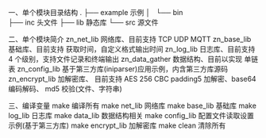 一、单个模块目录结构
.
├── example			示例
│   └── bin			
├── inc				头文件
├── lib				静态库
└── src				源文件


二、单个模块简介
zn_net_lib			网络库、目前支持 TCP UDP MQTT
zn_base_lib			基础库、目前支持 获取时间，自定义格式输出时间
zn_log_lib			日志库、目前支持 4 个级别，支持文件记录和终端输出
zn_data_gather  数据结构、目前以实现 单链表
zn_config_lib   基于第三方库(iniparser)应用示例，内含第三方库源码
zn_encrypt_lib  加解密库、 目前支持 AES 256 CBC padding5 加解密、base64编码解码、 md5 校验(文件、字符串)


三、编译变量
make 						编译所有
make net_lib		网络库
make base_lib 	基础库
make log_lib		日志库
make data_lib   数据结构相关
make config_lib 配置文件读取设置示例(基于第三方库)
make encrypt_lib 加解密库
make clean			清除所有	   